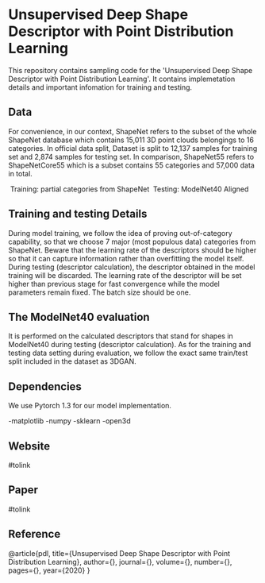# Unsupervised Deep Shape Descriptor with Point Distribution Learning
This repository contains sampling code for the 'Unsupervised Deep Shape Descriptor with Point Distribution Learning'. It contains implemetation details and important infomation for training and testing. 

## Data
For convenience, in our context, ShapeNet refers to the subset of the whole ShapeNet database which contains 15,011 3D point clouds belongings to 16 categories. In official data split, Dataset is split to 12,137 samples for training set and 2,874 samples for testing set. In comparison, ShapeNet55 refers to ShapeNetCore55 which is a subset contains 55 categories and 57,000 data in total.  

&nbsp;Training: partial categories from ShapeNet 
&nbsp;Testing: ModelNet40 Aligned 

Training and testing Details
----------------------
During model training, we follow the idea of proving out-of-category capability, so that we choose 7 major (most populous data) categories from ShapeNet. Beware that the learning rate of the descriptors should be higher so that it can capture information rather than overfitting the model itself.       
During testing (descriptor calculation), the descriptor obtained in the model training will be discarded. The learning rate of the descriptor will be set higher than previous stage for fast convergence while the model parameters remain fixed. The batch size should be one.

The ModelNet40 evaluation
----------------
It is performed on the calculated descriptors that stand for shapes in ModelNet40 during testing (descriptor calculation). As for the training and testing data setting during evaluation, we follow the exact same train/test split included in the dataset as 3DGAN.

Dependencies
-----------------
We use Pytorch 1.3 for our model implementation. 

-matplotlib
-numpy
-sklearn
-open3d

Website
----------------
#tolink

Paper
----------------
#tolink

Reference
---------------
@article{pdl,
title={Unsupervised Deep Shape Descriptor with Point Distribution Learning},
author={},
journal={},
volume={},
number={},
pages={},
year={2020}
}


